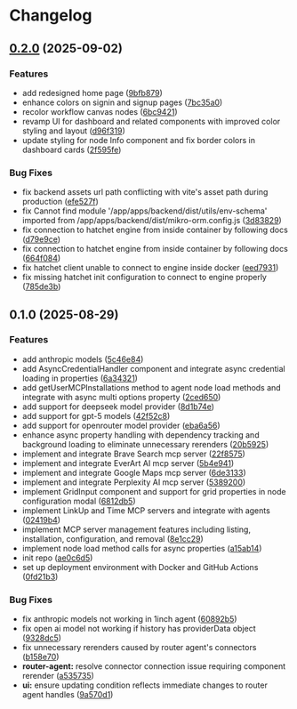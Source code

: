 # Changelog

## [0.2.0](https://github.com/dearzubi/floagenticai/compare/v0.1.0...v0.2.0) (2025-09-02)

### Features

* add redesigned home page ([9bfb879](https://github.com/dearzubi/floagenticai/commit/9bfb8797db3f83d29dfa3f998b4f46492a8a327c))
* enhance colors on signin and signup pages ([7bc35a0](https://github.com/dearzubi/floagenticai/commit/7bc35a03eafcc80405546e303b7c37fe37e2a4a3))
* recolor workflow canvas nodes ([6bc9421](https://github.com/dearzubi/floagenticai/commit/6bc942169c3cbeee65930af4ff3877af03e1eb55))
* revamp UI for dashboard and related components with improved color styling and layout ([d96f319](https://github.com/dearzubi/floagenticai/commit/d96f3197ecc2b2b66c9b68add58112ed8477bb87))
* update styling for node Info component and fix border colors in dashboard cards ([2f595fe](https://github.com/dearzubi/floagenticai/commit/2f595febc441e5c5533b78cdc4d0008fdd94c90f))

### Bug Fixes

* fix backend assets url path conflicting with vite's asset path during production ([efe527f](https://github.com/dearzubi/floagenticai/commit/efe527f574d7dd600312b7b5802dcbc19c388500))
* fix Cannot find module '/app/apps/backend/dist/utils/env-schema' imported from /app/apps/backend/dist/mikro-orm.config.js ([3d83829](https://github.com/dearzubi/floagenticai/commit/3d8382953eca87272dc61f385298c4a8b93a9eeb))
* fix connection to hatchet engine from inside container by following docs ([d79e9ce](https://github.com/dearzubi/floagenticai/commit/d79e9ce4350de31d43a30a88addad05b8e587e3c))
* fix connection to hatchet engine from inside container by following docs ([664f084](https://github.com/dearzubi/floagenticai/commit/664f084749bf34dc9257a8573881aca823980797))
* fix hatchet client unable to connect to engine inside docker ([eed7931](https://github.com/dearzubi/floagenticai/commit/eed7931130f6757729141f1555aa14aa109618b7))
* fix missing hatchet init configuration to connect to engine properly ([785de3b](https://github.com/dearzubi/floagenticai/commit/785de3bdc66709ed6e7f07a604edea0485610fd1))

## 0.1.0 (2025-08-29)

### Features

* add anthropic models ([5c46e84](https://github.com/dearzubi/floagenticai/commit/5c46e84c382bc7533e81a0eb4d830753a083714d))
* add AsyncCredentialHandler component and integrate async credential loading in properties ([6a34321](https://github.com/dearzubi/floagenticai/commit/6a343218a5df0a7c604973fdf84f1a6dff6212f0))
* add getUserMCPInstallations method to agent node load methods and integrate with async multi options property ([2ced650](https://github.com/dearzubi/floagenticai/commit/2ced65004db537f273c1e47b2773f9936eb485a3))
* add support for deepseek model provider ([8d1b74e](https://github.com/dearzubi/floagenticai/commit/8d1b74e254563f265ba9796600a9387cc1c3a240))
* add support for gpt-5 models ([42f52c8](https://github.com/dearzubi/floagenticai/commit/42f52c800ec9ba0786290d9cff3fadc34c654b4b))
* add support for openrouter model provider ([eba6a56](https://github.com/dearzubi/floagenticai/commit/eba6a563a743fde3f7b576d06c80b7c67af7728e))
* enhance async property handling with dependency tracking and background loading to eliminate unnecessary rerenders ([20b5925](https://github.com/dearzubi/floagenticai/commit/20b5925d63308dda08c0a32fdbdd6028466b75cd))
* implement and integrate Brave Search mcp server ([22f8575](https://github.com/dearzubi/floagenticai/commit/22f857542efc0a09894571b93a78aa6b57a593d1))
* implement and integrate EverArt AI mcp server ([5b4e941](https://github.com/dearzubi/floagenticai/commit/5b4e94106d7c778aa4f559aecec4d7b53de97d61))
* implement and integrate Google Maps mcp server ([6de3133](https://github.com/dearzubi/floagenticai/commit/6de3133a5b806c449a56bb757a0db26d7de81bf5))
* implement and integrate Perplexity AI mcp server ([5389200](https://github.com/dearzubi/floagenticai/commit/53892005fa28786c68a82cb0d8837e28a27adb89))
* implement GridInput component and support for grid properties in node configuration modal ([6812db5](https://github.com/dearzubi/floagenticai/commit/6812db57300235db9f46066d9b125955fb51b682))
* implement LinkUp and Time MCP servers and integrate with agents ([02419b4](https://github.com/dearzubi/floagenticai/commit/02419b4cf14a540e0cc55e6953549bff4165aa91))
* implement MCP server management features including listing, installation, configuration, and removal ([8e1cc29](https://github.com/dearzubi/floagenticai/commit/8e1cc2911e484176d808b44f475f4f8a39f7c285))
* implement node load method calls for async properties ([a15ab14](https://github.com/dearzubi/floagenticai/commit/a15ab14409a753c7ffb19f4809194a2c7e696330))
* init repo ([ae0c6d5](https://github.com/dearzubi/floagenticai/commit/ae0c6d568feab467ccff517c193c8b21758e82d6))
* set up deployment environment with Docker and GitHub Actions ([0fd21b3](https://github.com/dearzubi/floagenticai/commit/0fd21b3a73cddfc94c0e7d8e152f45eae1bd8f02))

### Bug Fixes

* fix anthropic models not working in 1inch agent ([60892b5](https://github.com/dearzubi/floagenticai/commit/60892b5ff8f9ffae150d9425c741f270b36e41ad))
* fix open ai model not working if history has providerData object ([9328dc5](https://github.com/dearzubi/floagenticai/commit/9328dc5c3b2b4d85fb85336f11b1bf3745e108b1))
* fix unnecessary rerenders caused by router agent's connectors ([b158e70](https://github.com/dearzubi/floagenticai/commit/b158e70514dd66995cf0904ac7bb3d0a80cfcc17))
* **router-agent:** resolve connector connection issue requiring component rerender ([a535735](https://github.com/dearzubi/floagenticai/commit/a535735d016e2a1eefcee6e43ad33e1acb62cc28))
* **ui:** ensure updating condition reflects immediate changes to router agent handles ([9a570d1](https://github.com/dearzubi/floagenticai/commit/9a570d1ee95308e811c1732593a289f22fd34134))
